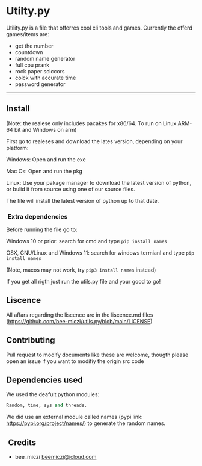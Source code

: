 # Utilty.py

Utility.py is a file that offerres cool cli tools and games.
Currently the offerd games/items are:

- get the number
- countdown
- random name generator
- full cpu prank
- rock paper sciccors
- colck with accurate time
- password generator

---

## Install

(Note: the realese only includes pacakes for x86/64. To run on Linux ARM-64 bit and Windows on arm)

First go to realeses and download the lates version, depending on your platform:

Windows: Open and run the exe

Mac Os: Open and run the pkg

Linux: Use your pakage manager to download the latest version of python, or bulid it from source using one of our source files.

The file will install the latest version of python up to that date.

###  Extra dependencies

Before running the file go to:

Windows 10 or prior: search for cmd and type ```pip install names```

OSX, GNU/Linux and Windows 11: search for windows termianl and type ```pip install names```

(Note, macos may not work, try ```pip3 install names``` instead)

If you get all rigth just run the utils.py file and your good to go!

## Liscence

All affars regarding the liscence are in the liscence.md files (<https://github.com/bee-miczi/utils.py/blob/main/LICENSE>)

## Contributing

Pull request to modify documents like these are welcome, thougth please open an issue if you want to modifiy the origin src code

## Dependencies used

We used the deafult python modules:

```python
Random, time, sys and threads.
```

We did use an external module called names (pypi link: <https://pypi.org/project/names/>) to generate the random names.

##  Credits

- bee_miczi <beemiczi@icloud.com>
